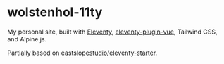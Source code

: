 # wolstenhol-11ty

My personal site, built with [Eleventy](https://www.11ty.dev), [eleventy-plugin-vue](https://github.com/11ty/eleventy-plugin-vue), Tailwind CSS, and Alpine.js.

Partially based on [eastslopestudio/eleventy-starter](https://github.com/eastslopestudio/eleventy-starter).
